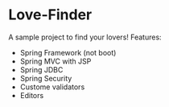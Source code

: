 # Love-Finder
A sample project to find your lovers!
Features:
* Spring Framework (not boot)
* Spring MVC with JSP
* Spring JDBC
* Spring Security
* Custome validators
* Editors
